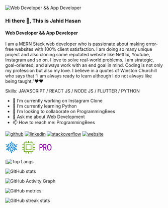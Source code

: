![Web Developer && App Developer](https://media-exp1.licdn.com/dms/image/D5603AQHxuCqQKrOyFA/profile-displayphoto-shrink_400_400/0/1635140240939?e=1640822400&v=beta&t=TuNQyFqTuFhQU00cmZ9kFL_qC7mhhY2S2tPZCvLVtFE)

### Hi there 👋, This is Jahid Hasan
#### Web Developer && App Developer

I am a MERN Stack web developer who is passionate about making error-free websites with 100% client satisfaction. I am doing so many unique project and also cloning some reputated website like Netflix, Youtube, Instagram and so on. I love to solve real-world problems. I am strategic, goal-oriented, and always work with an end goal in mind. Coding is not only my profession but also my love. I believe in a quotes of Winston Churchill who says that “I am always ready to learn although I do not always like being taught.”❤❤

Skills: JAVASCRIPT / REACT JS / NODE JS / FLUTTER / PYTHON

- 🔭 I’m currently working on Instagram Clone 
- 🌱 I’m currently learning Python 
- 👯 I’m looking to collaborate on ProgrammingBees 
- 💬 Ask me about Web Development 
- 📫 How to reach me: ProgrammingBees 


[<img src='https://cdn.jsdelivr.net/npm/simple-icons@3.0.1/icons/github.svg' alt='github' height='40'>](https://github.com/https://github.com/ProgrammingBees)  [<img src='https://cdn.jsdelivr.net/npm/simple-icons@3.0.1/icons/linkedin.svg' alt='linkedin' height='40'>](https://www.linkedin.com/in/https://www.linkedin.com/in/jahid-hasan-2327b11aa//)  [<img src='https://cdn.jsdelivr.net/npm/simple-icons@3.0.1/icons/stackoverflow.svg' alt='stackoverflow' height='40'>](https://stackoverflow.com/users/https://stackoverflow.com/users/16985676/programming-bees)  [<img src='https://cdn.jsdelivr.net/npm/simple-icons@3.0.1/icons/icloud.svg' alt='website' height='40'>](https://programmingbees.com)  

<a href='https://archiveprogram.github.com/'><img src='https://raw.githubusercontent.com/acervenky/animated-github-badges/master/assets/acbadge.gif' width='40' height='40'></a> <a href='https://docs.github.com/en/developers'><img src='https://raw.githubusercontent.com/acervenky/animated-github-badges/master/assets/devbadge.gif' width='40' height='40'></a> <a href='https://github.com/pricing'><img src='https://raw.githubusercontent.com/acervenky/animated-github-badges/master/assets/pro.gif' width='40' height='40'></a> 

[![Top Langs](https://github-readme-stats.vercel.app/api/top-langs/?username=https://github.com/ProgrammingBees)

![GitHub stats](https://github-readme-stats.vercel.app/api?username=https://github.com/ProgrammingBees&show_icons=true&count_private=true)  

![GitHub Activity Graph](https://activity-graph.herokuapp.com/graph?username=https://github.com/ProgrammingBees)  

![GitHub metrics](https://metrics.lecoq.io/https://github.com/ProgrammingBees)  

![GitHub streak stats](https://github-readme-streak-stats.herokuapp.com/?user=https://github.com/ProgrammingBees)  


